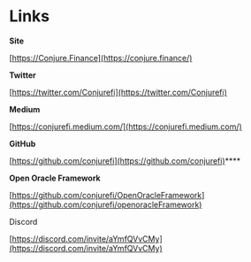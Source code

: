 # Links

**Site**

[https://Conjure.Finance](https://conjure.finance/)

**Twitter**

[https://twitter.com/Conjurefi](https://twitter.com/Conjurefi)

**Medium**

[https://conjurefi.medium.com/](https://conjurefi.medium.com/)

**GitHub**

[https://github.com/conjurefi](https://github.com/conjurefi)****

**Open Oracle Framework**

[https://github.com/conjurefi/OpenOracleFramework](https://github.com/conjurefi/openoracleFramework)

Discord

[https://discord.com/invite/aYmfQVvCMy](https://discord.com/invite/aYmfQVvCMy)
